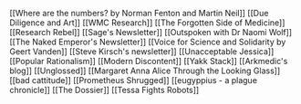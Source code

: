 [[Where are the numbers? by Norman Fenton and Martin Neil]]
[[Due Diligence and Art]]
[[WMC Research]]
[[The Forgotten Side of Medicine]]
[[Research Rebel]]
[[Sage's Newsletter]]
[[Outspoken with Dr Naomi Wolf]]
[[The Naked Emperor's Newsletter]]
[[Voice for Science and Solidarity by Geert Vanden]]
[[Steve Kirsch's newsletter]]
[[Unacceptable Jessica]]
[[Popular Rationalism]]
[[Modern Discontent]]
[[Yakk Stack]]
[[Arkmedic's blog]]
[[Unglossed]]
[[Margaret Anna Alice Through the Looking Glass]]
[[bad cattitude]]
[[Prometheus Shrugged]]
[[eugyppius - a plague chronicle]]
[[The Dossier]]
[[Tessa Fights Robots]]
